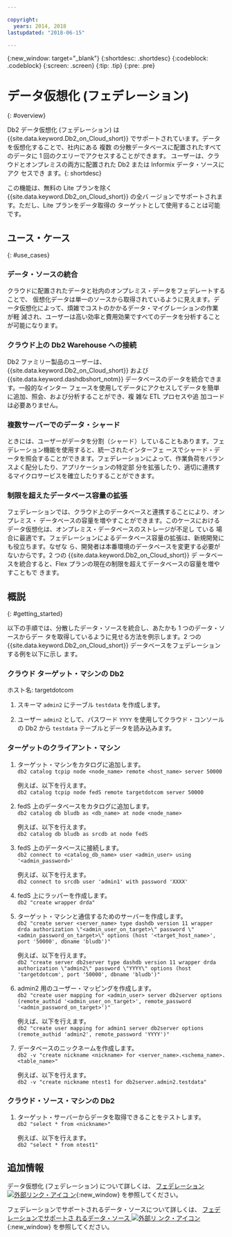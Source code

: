 ```yaml
---

copyright:
  years: 2014, 2018
lastupdated: "2018-06-15"

---
```


<!-- Attribute definitions --> 
{:new_window: target="_blank"}
{:shortdesc: .shortdesc}
{:codeblock: .codeblock}
{:screen: .screen}
{:tip: .tip}
{:pre: .pre}

# データ仮想化 (フェデレーション)
{: #overview}

Db2 データ仮想化 (フェデレーション) は
{{site.data.keyword.Db2_on_Cloud_short}} でサポートされています。データを仮想化することで、社内にある
複数
の分散データベースに配置されたすべてのデータに 1 回のクエリーでアクセスすることができます。
ユーザーは、クラウドとオンプレミスの両方に配置された Db2 または Informix データ・ソースにアク
セスでき
ます。{: shortdesc}

この機能は、無料の Lite プランを除く {{site.data.keyword.Db2_on_Cloud_short}} の全バ
ージョンでサポートされます。ただし、Lite プランをデータ取得の
ターゲットとして使用することは可能です。

## ユース・ケース
{: #use_cases}

### データ・ソースの統合

クラウドに配置されたデータと社内のオンプレミス・データをフェデレートすることで、
仮想化データは単一のソースから取得されているように見えます。データ仮想化によって、煩雑でコストのかかるデータ・マイグレーションの作業
が軽
減され、ユーザーは高い効率と費用効果ですべてのデータを分析することが可能になります。

<!-- A company may have started their operations with an on-premises Db2 server. As cloud technology becomes more widespread and companies start to operate on cloud in a cost-effective fashion, there will be continued Cloud growth. However, the organization’s data on both sources remain as a critical component to their decision-making processes. By way of example, a client operating in retail industry needs to be able to access all data, say customer information, to run further analysis on their customers’ consumption behaviors. They need to be able to identify customers, match their records on cloud with already existing ones from an on-premises database and compose them as if the data is being retrieved from a single source. Federation capability here prevents the burdensome data migration process and allows the user to access the data without moving the data.

located in the cloud and on-premises -->

### クラウド上の Db2 Warehouse への接続

Db2 ファミリー製品のユーザーは、
{{site.data.keyword.Db2_on_Cloud_short}} および
{{site.data.keyword.dashdbshort_notm}} データベースのデータを統合できます。一般的なインター
フェースを使用してデータにアクセスしてデータを簡単に追加、照会、および分析することができ、複
雑な ETL プロセスや追
加コードは必要ありません。

<!-- Db2 family users would now be able to federate data between Db2 on Cloud and Db2 Warehouse on Cloud. By being provided a common interface for accessing the data, a user can now easily add or query data from or to the Warehouse without complex ETL processes or any additional code. -->

### 複数サーバーでのデータ・シャード

ときには、ユーザーがデータを分割（シャード）していることもあります。フェデレーション機能を使用すると、統一されたインターフェ
ースでシャード・データを照会することができます。フェデレーションによって、作業負荷をバランスよく配分したり、アプリケーションの特定部
分を拡張したり、適切に連携するマイクロサービスを確立したりすることができます。 

<!-- At times, users may choose to partition (shard). With federation capabilities, data can be queried with a unified interface and this lets the user better balance the workload, scale specific parts of an app or create microservices that work together. -->

### 制限を超えたデータベース容量の拡張

フェデレーションでは、クラウド上のデータベースと連携することにより、オンプレミス・
データベースの容量を増やすことができます。このケースにおけるデータ仮想化は、オンプレミス・データベースのストレージが不足し
ている
場合に最適です。フェデレーションによるデータベース容量の拡張は、新規開発にも役立ちます。なぜな
ら、開発者は本番環境のデータベースを変更する必要がないからです。2 つの {{site.data.keyword.Db2_on_Cloud_short}} デ
ータベースを統合すると、Flex プランの現在の制限を超えてデータベースの容量を増やすこともで
きます。

<!-- By using federation, users can increase capacity of an on premises database by federating to or from the cloud. This is a great option if your on premises database is running out of storage. Increased capacity will also be useful for new development as our users no longer need to change a database in production. You can also use this feature to federate between two Db2 on Cloud databases to increase the capacity beyond the current limits of the Flex plan. -->

## 概説
{: #getting_started}

以下の手順では、分散したデータ・ソースを統合し、あたかも 1 つのデータ・ソースからデー
タを取得しているように見せる方法を例示します。2 つの
{{site.data.keyword.Db2_on_Cloud_short}} データベースをフェデレーションする例を以下に示し
ます。

### クラウド ターゲット・マシンの Db2

ホスト名: targetdotcom

1. スキーマ `admin2` にテーブル `testdata` を作成します。

2. ユーザー `admin2` として、パスワード
`YYYY` を使用してクラウド・コンソールの Db2 から `testdata`
テーブルとデータを読み込みます。

### ターゲットのクライアント・マシン

1. ターゲット・マシンをカタログに追加します。<br/>
   `db2 catalog tcpip node <node_name> remote <host_name> server 50000`<br/>

   例えば、以下を行えます。<br/>
   `db2 catalog tcpip node fedS remote targetdotcom server 50000`

2. fedS 上のデータベースをカタログに追加します。<br/>
   `db2 catalog db bludb as <db_name> at node <node_name>`

   例えば、以下を行えます。<br/>
   `db2 catalog db bludb as srcdb at node fedS`

3. fedS 上のデータベースに接続します。<br/>
   `db2 connect to <catalog_db_name> user <admin_user> using '<admin_password>'`

   例えば、以下を行えます。<br/>
   `db2 connect to srcdb user 'admin1' with password 'XXXX'`

4. fedS 上にラッパーを作成します。<br/>
   `db2 "create wrapper drda"`

5. ターゲット・マシンと通信するためのサーバーを作成します。<br/>
   `db2 "create server <server_name> type dashdb version 11 wrapper drda authorization \"<admin_user_on_target>\" password \"<admin_password_on_target>\" options (host '<target_host_name>', port '50000', dbname 'bludb')"`

   例えば、以下を行えます。<br/>
   `db2 "create server db2server type dashdb version 11 wrapper drda authorization \"admin2\" password \"YYYY\" options (host 'targetdotcom', port '50000', dbname 'bludb')"`

6. admin2 用のユーザー・マッピングを作成します。<br/>
   `db2 "create user mapping for <admin_user> server db2server options (remote_authid '<admin_user_on_target>', remote_password '<admin_password_on_target>')"`

   例えば、以下を行えます。<br/>
   `db2 "create user mapping for admin1 server db2server options (remote_authid 'admin2', remote_password 'YYYY')"`

7. データベースのニックネームを作成します。<br/>
   `db2 -v "create nickname <nickname> for <server_name>.<schema_name>.<table_name>"`

   例えば、以下を行えます。<br/>
   `db2 -v "create nickname ntest1 for db2server.admin2.testdata"`

### クラウド・ソース・マシンの Db2

1. ターゲット・サーバーからデータを取得できることをテストします。<br/>
   `db2 "select * from <nickname>"`

   例えば、以下を行えます。<br/>
   `db2 "select * from ntest1"`

## 追加情報

データ仮想化 (フェデレーション) について詳しくは、
[
フェデレーション ![外部リンク・アイコ
ン](../../icons/launch-glyph.svg "外部リンク・アイコン
")](https://www.ibm.com/support/knowledgecenter/SS6NHC/com.ibm.swg.im.dashdb.doc/fcontainer.html){:new_window} を参照してください。

フェデレーションでサポートされるデータ・ソースについて詳しくは、
[フェデレーションでサポートさ
れるデータ・ソース ![外部リ
ンク・アイコン](../../icons/launch-glyph.svg "外部リンク・アイコン")](https://www.ibm.com/support/docview.wss?uid=swg27050561){:new_window} を参照してください。

